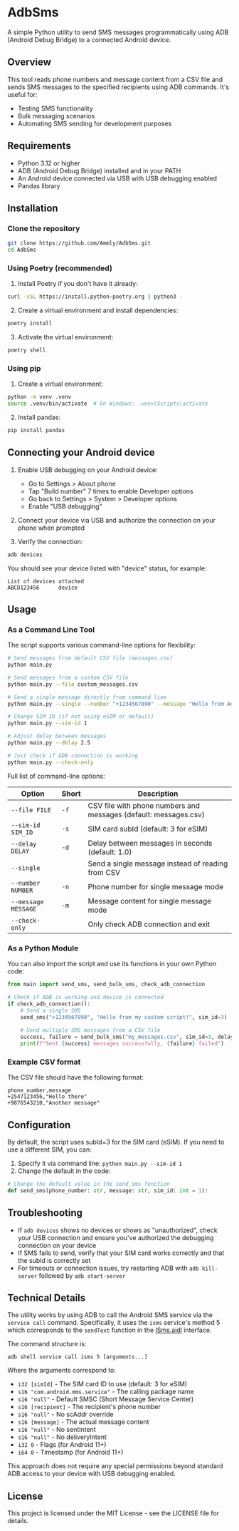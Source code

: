 # AdbSms

A simple Python utility to send SMS messages programmatically using ADB (Android Debug Bridge) to a connected Android device.

## Overview

This tool reads phone numbers and message content from a CSV file and sends SMS messages to the specified recipients using ADB commands. It's useful for:

- Testing SMS functionality
- Bulk messaging scenarios
- Automating SMS sending for development purposes

## Requirements

- Python 3.12 or higher
- ADB (Android Debug Bridge) installed and in your PATH
- An Android device connected via USB with USB debugging enabled
- Pandas library

## Installation

### Clone the repository

```bash
git clone https://github.com/Ammly/AdbSms.git
cd AdbSms
```

### Using Poetry (recommended)

1. Install Poetry if you don't have it already:
```bash
curl -sSL https://install.python-poetry.org | python3 -
```

2. Create a virtual environment and install dependencies:
```bash
poetry install
```

3. Activate the virtual environment:
```bash
poetry shell
```

### Using pip

1. Create a virtual environment:
```bash
python -m venv .venv
source .venv/bin/activate  # On Windows: .venv\Scripts\activate
```

2. Install pandas:
```bash
pip install pandas
```

## Connecting your Android device

1. Enable USB debugging on your Android device:
   - Go to Settings > About phone
   - Tap "Build number" 7 times to enable Developer options
   - Go back to Settings > System > Developer options
   - Enable "USB debugging"

2. Connect your device via USB and authorize the connection on your phone when prompted

3. Verify the connection:
```bash
adb devices
```
You should see your device listed with "device" status, for example:
```
List of devices attached
ABCD123456      device
```

## Usage

### As a Command Line Tool

The script supports various command-line options for flexibility:

```bash
# Send messages from default CSV file (messages.csv)
python main.py

# Send messages from a custom CSV file
python main.py --file custom_messages.csv

# Send a single message directly from command line
python main.py --single --number "+1234567890" --message "Hello from AdbSms!"

# Change SIM ID (if not using eSIM or default)
python main.py --sim-id 1

# Adjust delay between messages
python main.py --delay 2.5

# Just check if ADB connection is working
python main.py --check-only
```

Full list of command-line options:

| Option | Short | Description |
|--------|-------|-------------|
| `--file FILE` | `-f` | CSV file with phone numbers and messages (default: messages.csv) |
| `--sim-id SIM_ID` | `-s` | SIM card subId (default: 3 for eSIM) |
| `--delay DELAY` | `-d` | Delay between messages in seconds (default: 1.0) |
| `--single` | | Send a single message instead of reading from CSV |
| `--number NUMBER` | `-n` | Phone number for single message mode |
| `--message MESSAGE` | `-m` | Message content for single message mode |
| `--check-only` | | Only check ADB connection and exit |

### As a Python Module

You can also import the script and use its functions in your own Python code:

```python
from main import send_sms, send_bulk_sms, check_adb_connection

# Check if ADB is working and device is connected
if check_adb_connection():
    # Send a single SMS
    send_sms("+1234567890", "Hello from my custom script!", sim_id=3)
    
    # Send multiple SMS messages from a CSV file
    success, failure = send_bulk_sms("my_messages.csv", sim_id=3, delay=1.5)
    print(f"Sent {success} messages successfully, {failure} failed")
```

### Example CSV format

The CSV file should have the following format:

```
phone_number,message
+2547123456,"Hello there"
+9876543210,"Another message"
```

## Configuration

By default, the script uses subId=3 for the SIM card (eSIM). If you need to use a different SIM, you can:

1. Specify it via command line: `python main.py --sim-id 1`
2. Change the default in the code:
```python
# Change the default value in the send_sms function
def send_sms(phone_number: str, message: str, sim_id: int = 1):
```

## Troubleshooting

- If `adb devices` shows no devices or shows as "unauthorized", check your USB connection and ensure you've authorized the debugging connection on your device
- If SMS fails to send, verify that your SIM card works correctly and that the subId is correctly set
- For timeouts or connection issues, try restarting ADB with `adb kill-server` followed by `adb start-server`

## Technical Details

The utility works by using ADB to call the Android SMS service via the `service call` command. Specifically, it uses the `isms` service's method 5 which corresponds to the `sendText` function in the [ISms.aidl](https://android.googlesource.com/platform/frameworks/base/+/refs/heads/android10-d4-s1-release/telephony/java/com/android/internal/telephony/ISms.aidl) interface.

The command structure is:
```
adb shell service call isms 5 [arguments...]
```

Where the arguments correspond to:
- `i32 [simId]` - The SIM card ID to use (default: 3 for eSIM)
- `s16 "com.android.mms.service"` - The calling package name
- `s16 "null"` - Default SMSC (Short Message Service Center)
- `s16 [recipient]` - The recipient's phone number
- `s16 "null"` - No scAddr override
- `s16 [message]` - The actual message content
- `s16 "null"` - No sentIntent
- `s16 "null"` - No deliveryIntent
- `i32 0` - Flags (for Android 11+)
- `i64 0` - Timestamp (for Android 11+)

This approach does not require any special permissions beyond standard ADB access to your device with USB debugging enabled.

## License

This project is licensed under the MIT License - see the LICENSE file for details.